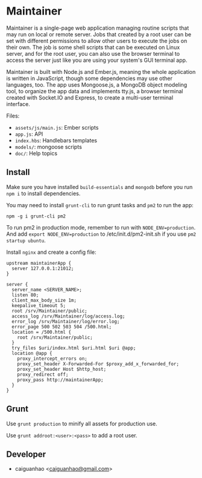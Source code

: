 Maintainer
==========

Maintainer is a single-page web application managing routine scripts
that may run on local or remote server. Jobs that created by a root
user can be set with different permissions to allow other users to
execute the jobs on their own. The job is some shell scripts that can
be executed on Linux server, and for the root user, you can also use
the browser terminal to access the server just like you are using
your system's GUI terminal app.

Maintainer is built with Node.js and Ember.js, meaning the whole
application is written in JavaScript, though some dependencies may
use other languages, too. The app uses Mongoose.js, a MongoDB object
modeling tool, to organize the app data and implements tty.js, a
browser terminal created with Socket.IO and Express, to create a
multi-user terminal interface.

Files:

* ``assets/js/main.js``: Ember scripts
* ``app.js``: API
* ``index.hbs``: Handlebars templates
* ``models/``: mongoose scripts
* ``doc/``: Help topics

Install
-------

Make sure you have installed ``build-essentials`` and ``mongodb``
before you run ``npm i`` to install dependencies.

You may need to install ``grunt-cli`` to run grunt tasks and
``pm2`` to run the app:

    npm -g i grunt-cli pm2

To run pm2 in production mode, remember to run with
``NODE_ENV=production``. And add ``export NODE_ENV=production``
to /etc/init.d/pm2-init.sh if you use ``pm2 startup ubuntu``.

Install ``nginx`` and create a config file:

    upstream maintainerApp {
      server 127.0.0.1:21012;
    }

    server {
      server_name <SERVER_NAME>;
      listen 80;
      client_max_body_size 1m;
      keepalive_timeout 5;
      root /srv/Maintainer/public;
      access_log /srv/Maintainer/log/access.log;
      error_log /srv/Maintainer/log/error.log;
      error_page 500 502 503 504 /500.html;
      location = /500.html {
        root /srv/Maintainer/public;
      }
      try_files $uri/index.html $uri.html $uri @app;
      location @app {
        proxy_intercept_errors on;
        proxy_set_header X-Forwarded-For $proxy_add_x_forwarded_for;
        proxy_set_header Host $http_host;
        proxy_redirect off;
        proxy_pass http://maintainerApp;
      }
    }

Grunt
-----

Use ``grunt production`` to minify all assets for production use.

Use ``grunt addroot:<user>:<pass>`` to add a root user.

Developer
---------

* caiguanhao &lt;caiguanhao@gmail.com&gt;
